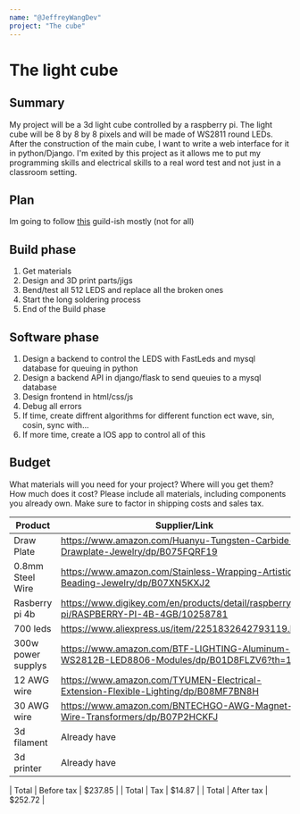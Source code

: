 ```yaml
---
name: "@JeffreyWangDev"
project: "The cube"
---
```


# The light cube

## Summary

My project will be a 3d light cube controlled by a raspberry pi. The light cube will be 8 by 8 by 8 pixels and will be made of WS2811 round LEDs. After the construction of the main cube, I want to write a web interface for it in python/Django. I'm exited by this project as it allows me to put my programming skills and electrical skills to a real word test and not just in a classroom setting.  
## Plan

Im going to follow [this](https://www.youtube.com/watch?v=ciaFar8nfHc
) guild-ish mostly (not for all)

## Build phase
  1. Get materials
  2. Design and 3D print parts/jigs
  3. Bend/test all 512 LEDS and replace all the broken ones
  4. Start the long soldering process 
  5. End of the Build phase

## Software phase
  1. Design a backend to control the LEDS with FastLeds and mysql database for queuing in python 
  2. Design a backend API in django/flask to send queuies to a mysql database
  3. Design frontend in html/css/js 
  4. Debug all errors
  5. If time, create diffrent algorithms for different function ect wave, sin, cosin, sync with...
  6. If more time, create a IOS app to control all of this

## Budget

What materials will you need for your project? Where will you get them? How much does it cost? Please include all materials, including components you already own. Make sure to factor in shipping costs and sales tax.

| Product         | Supplier/Link                         | Cost   |
| --------------- | ------------------------------------- | ------ |
| Draw Plate   | https://www.amazon.com/Huanyu-Tungsten-Carbide-Drawplate-Jewelry/dp/B075FQRF19 | $36.59  |
| 0.8mm Steel Wire | https://www.amazon.com/Stainless-Wrapping-Artistic-Beading-Jewelry/dp/B07XN5KXJ2  | $12.99 |
| Rasberry pi 4b | https://www.digikey.com/en/products/detail/raspberry-pi/RASPBERRY-PI-4B-4GB/10258781 | $55 |
| 700 leds | https://www.aliexpress.us/item/2251832642793119.html | $79.86 |
| 300w power supplys | https://www.amazon.com/BTF-LIGHTING-Aluminum-WS2812B-LED8806-Modules/dp/B01D8FLZV6?th=1 | $27.99 |
| 12 AWG wire | https://www.amazon.com/TYUMEN-Electrical-Extension-Flexible-Lighting/dp/B08MF7BN8H | $16.99 |
| 30 AWG wire | https://www.amazon.com/BNTECHGO-AWG-Magnet-Wire-Transformers/dp/B07P2HCKFJ | $8.43 |
| 3d filament  | Already have | FREE |
| 3d printer | Already have | FREE |

| Total | Before tax | $237.85 |
| Total | Tax | $14.87 |
| Total | After tax | $252.72 |
